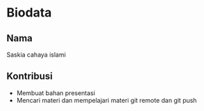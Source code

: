 # Biodata

## Nama
Saskia cahaya islami

## Kontribusi
- Membuat bahan presentasi 
- Mencari materi dan mempelajari materi git remote dan git push
